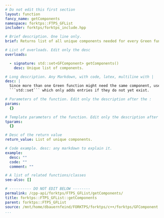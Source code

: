 ```yaml
---
# Do not edit this first section
layout: function
fancy_name: getComponents
namespace: forktps::FTPS_GFList
includer: forktps/forktps_include.hpp

# Brief description. One line only.
brief: Returns list of all unique components needed for every Green function in the list.

# List of overloads. Edit only the desc
overloads:

  - signature: std::set<GFComponent> getComponents()
    desc: Unique list of components.

# Long description. Any Markdown, with code, latex, multiline with |
desc: |
  Since more than one Green function might need the same component, use a 
  ```std::set``` which only adds entries if they do not yet exist.

# Parameters of the function. Edit only the description after the :
params:
  {}

# Template parameters of the function. Edit only the description after the :
tparams:
  {}

# Desc of the return value
return_value: List of unique components.

# Code example. desc: any markdown to explain it.
example:
  desc: ""
  code: ""
  comment: ""

# A list of related functions/classes
see-also: []

# ---------- DO NOT EDIT BELOW --------
permalink: /cpp-api/forktps/FTPS_GFList/getComponents/
title: forktps::FTPS_GFList::getComponents
parent: forktps::FTPS_GFList
source: /mnt/home/dbauernfeind/FORKTPS/forktps/c++/forktps/GFComponent.hpp
...
```


